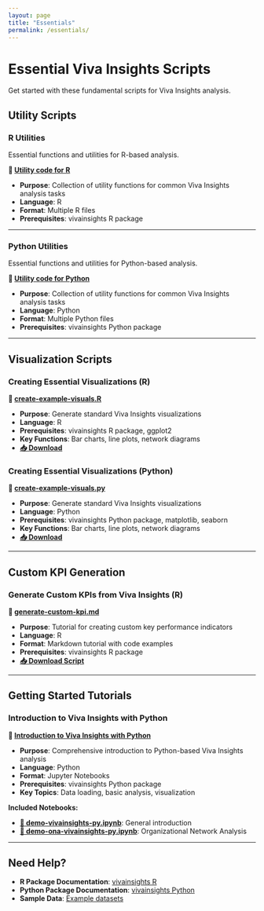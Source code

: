 ```yaml
---
layout: page
title: "Essentials"
permalink: /essentials/
---
```


<link rel="stylesheet" href="{{ "/assets/css/custom-nav.css" | relative_url }}">

<script>
document.addEventListener('DOMContentLoaded', function() {
  const nav = document.querySelector('.site-nav .trigger');
  if (nav) {
    const baseUrl = '/viva-insights-sample-code';
    nav.innerHTML = `
      <div class="dropdown">
        <a class="page-link dropdown-toggle" href="${baseUrl}/essentials/">
          Essentials <span class="dropdown-arrow">▼</span>
        </a>
        <div class="dropdown-content">
          <a href="https://github.com/microsoft/viva-insights-sample-code/tree/main/examples/utility-r">R Utilities</a>
          <a href="https://github.com/microsoft/viva-insights-sample-code/tree/main/examples/utility-python">Python Utilities</a>
          <a href="https://raw.githubusercontent.com/microsoft/viva-insights-sample-code/main/examples/utility-r/create-example-visuals.R">Create Visuals (R)</a>
          <a href="https://raw.githubusercontent.com/microsoft/viva-insights-sample-code/main/examples/utility-python/create-example-visuals.py">Create Visuals (Python)</a>
          <a href="https://github.com/microsoft/viva-insights-sample-code/blob/main/examples/utility-r/generate-custom-kpi/generate-custom-kpi.md">Custom KPIs (R)</a>
          <a href="https://github.com/microsoft/viva-insights-sample-code/tree/main/examples/intro-to-vivainsights-py">Intro to Python</a>
        </div>
      </div>
      <div class="dropdown">
        <a class="page-link dropdown-toggle" href="${baseUrl}/advanced/">
          Advanced <span class="dropdown-arrow">▼</span>
        </a>
        <div class="dropdown-content">
          <a href="https://raw.githubusercontent.com/microsoft/viva-insights-sample-code/main/examples/utility-python/top-performers-rf.ipynb">Top Performers (Python)</a>
          <a href="https://raw.githubusercontent.com/microsoft/viva-insights-sample-code/main/examples/utility-r/top-performers-rf.Rmd">Top Performers (R)</a>
          <a href="https://raw.githubusercontent.com/microsoft/viva-insights-sample-code/main/examples/utility-python/information-value.ipynb">Information Value (Python)</a>
          <a href="https://raw.githubusercontent.com/microsoft/viva-insights-sample-code/main/examples/utility-r/information-value.Rmd">Information Value (R)</a>
          <a href="https://raw.githubusercontent.com/microsoft/viva-insights-sample-code/main/examples/utility-python/pairwise-chisq.py">Chi-Square Tests (Python)</a>
          <a href="https://raw.githubusercontent.com/microsoft/viva-insights-sample-code/main/examples/utility-r/pairwise_chisq.Rmd">Chi-Square Tests (R)</a>
        </div>
      </div>
      <div class="dropdown">
        <a class="page-link dropdown-toggle" href="${baseUrl}/network/">
          Network <span class="dropdown-arrow">▼</span>
        </a>
        <div class="dropdown-content">
          <a href="https://raw.githubusercontent.com/microsoft/viva-insights-sample-code/main/examples/utility-python/custom-network-g2g.py">Group-to-Group (Python)</a>
          <a href="https://raw.githubusercontent.com/microsoft/viva-insights-sample-code/main/examples/utility-r/custom-network-g2g.Rmd">Group-to-Group (R)</a>
          <a href="https://raw.githubusercontent.com/microsoft/viva-insights-sample-code/main/examples/utility-python/custom-network-p2p.py">Person-to-Person (Python)</a>
          <a href="https://raw.githubusercontent.com/microsoft/viva-insights-sample-code/main/examples/utility-r/custom-network-p2p.Rmd">Person-to-Person (R)</a>
          <a href="https://raw.githubusercontent.com/microsoft/viva-insights-sample-code/main/examples/extending-vivainsights-with-R/example_ONA.R">ONA Examples (R)</a>
        </div>
      </div>
      <div class="dropdown">
        <a class="page-link dropdown-toggle" href="${baseUrl}/copilot/">
          Copilot <span class="dropdown-arrow">▼</span>
        </a>
        <div class="dropdown-content">
          <a href="https://raw.githubusercontent.com/microsoft/viva-insights-sample-code/main/examples/utility-r/copilot-analytics-examples.R">Analysis Scripts (R)</a>
          <a href="https://raw.githubusercontent.com/microsoft/viva-insights-sample-code/main/examples/utility-python/copilot-analytics-examples.py">Analysis Scripts (Python)</a>
          <a href="https://raw.githubusercontent.com/microsoft/viva-insights-sample-code/main/examples/utility-python/copilot-analytics-examples.ipynb">Jupyter Notebook</a>
          <a href="https://github.com/microsoft/viva-insights-sample-code/tree/main/examples/dax/calculated-columns">DAX Scripts</a>
          <a href="https://github.com/microsoft/viva-insights-sample-code/blob/main/examples/dax/calculated-columns/README.md">Usage Segmentation Guide</a>
        </div>
      </div>
      <a class="page-link" href="https://github.com/microsoft/viva-insights-sample-code" target="_blank">
        GitHub
      </a>
    `;
  }
});
</script>

# Essential Viva Insights Scripts

Get started with these fundamental scripts for Viva Insights analysis.

## Utility Scripts

### R Utilities
Essential functions and utilities for R-based analysis.

**📁 [Utility code for R](https://github.com/microsoft/viva-insights-sample-code/tree/main/examples/utility-r)**
- **Purpose**: Collection of utility functions for common Viva Insights analysis tasks
- **Language**: R
- **Format**: Multiple R files
- **Prerequisites**: vivainsights R package

---

### Python Utilities
Essential functions and utilities for Python-based analysis.

**📁 [Utility code for Python](https://github.com/microsoft/viva-insights-sample-code/tree/main/examples/utility-python)**
- **Purpose**: Collection of utility functions for common Viva Insights analysis tasks
- **Language**: Python
- **Format**: Multiple Python files
- **Prerequisites**: vivainsights Python package

---

## Visualization Scripts

### Creating Essential Visualizations (R)
**📄 [create-example-visuals.R](https://github.com/microsoft/viva-insights-sample-code/blob/main/examples/utility-r/create-example-visuals.R)**
- **Purpose**: Generate standard Viva Insights visualizations
- **Language**: R
- **Prerequisites**: vivainsights R package, ggplot2
- **Key Functions**: Bar charts, line plots, network diagrams
- **[📥 Download](https://raw.githubusercontent.com/microsoft/viva-insights-sample-code/main/examples/utility-r/create-example-visuals.R)**

### Creating Essential Visualizations (Python)
**📄 [create-example-visuals.py](https://github.com/microsoft/viva-insights-sample-code/blob/main/examples/utility-python/create-example-visuals.py)**
- **Purpose**: Generate standard Viva Insights visualizations
- **Language**: Python
- **Prerequisites**: vivainsights Python package, matplotlib, seaborn
- **Key Functions**: Bar charts, line plots, network diagrams
- **[📥 Download](https://raw.githubusercontent.com/microsoft/viva-insights-sample-code/main/examples/utility-python/create-example-visuals.py)**

---

## Custom KPI Generation

### Generate Custom KPIs from Viva Insights (R)
**📄 [generate-custom-kpi.md](https://github.com/microsoft/viva-insights-sample-code/blob/main/examples/utility-r/generate-custom-kpi/generate-custom-kpi.md)**
- **Purpose**: Tutorial for creating custom key performance indicators
- **Language**: R
- **Format**: Markdown tutorial with code examples
- **Prerequisites**: vivainsights R package
- **[📥 Download Script](https://raw.githubusercontent.com/microsoft/viva-insights-sample-code/main/examples/utility-r/generate-custom-kpi/generate_kpis.R)**

---

## Getting Started Tutorials

### Introduction to Viva Insights with Python
**📁 [Introduction to Viva Insights with Python](https://github.com/microsoft/viva-insights-sample-code/tree/main/examples/intro-to-vivainsights-py)**
- **Purpose**: Comprehensive introduction to Python-based Viva Insights analysis
- **Language**: Python
- **Format**: Jupyter Notebooks
- **Prerequisites**: vivainsights Python package
- **Key Topics**: Data loading, basic analysis, visualization

**Included Notebooks:**
- **[📓 demo-vivainsights-py.ipynb](https://github.com/microsoft/viva-insights-sample-code/blob/main/examples/intro-to-vivainsights-py/demo-vivainsights-py.ipynb)**: General introduction
- **[📓 demo-ona-vivainsights-py.ipynb](https://github.com/microsoft/viva-insights-sample-code/blob/main/examples/intro-to-vivainsights-py/demo-ona-vivainsights-py.ipynb)**: Organizational Network Analysis

---

## Need Help?

- **R Package Documentation**: [vivainsights R](https://microsoft.github.io/vivainsights/)
- **Python Package Documentation**: [vivainsights Python](https://microsoft.github.io/vivainsights-py/)
- **Sample Data**: [Example datasets](https://github.com/microsoft/viva-insights-sample-code/tree/main/examples/example-data)
